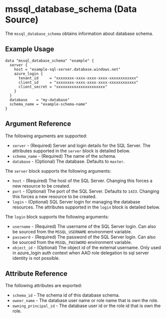 # mssql_database_schema (Data Source)

The `mssql_database_schema` obtains information about database schema.

## Example Usage

```hcl
data "mssql_database_schema" "example" {
  server {
    host = "example-sql-server.database.windows.net"
    azure_login {
      tenant_id     = "xxxxxxxx-xxxx-xxxx-xxxx-xxxxxxxxxxxx"
      client_id     = "xxxxxxxx-xxxx-xxxx-xxxx-xxxxxxxxxxxx"
      client_secret = "xxxxxxxxxxxxxxxxxxxxxx"
    }
  }
  database    = "my-database"
  schema_name = "example-schema-name"
}
```

## Argument Reference

The following arguments are supported:

* `server` - (Required) Server and login details for the SQL Server. The attributes supported in the `server` block is detailed below.
* `schema_name` - (Required) The name of the schema.
* `database` - (Optional) The database. Defaults to `master`.

The `server` block supports the following arguments:

* `host` - (Required) The host of the SQL Server. Changing this forces a new resource to be created.
* `port` - (Optional) The port of the SQL Server. Defaults to `1433`. Changing this forces a new resource to be created.
* `login` - (Optional) SQL Server login for managing the database resources. The attributes supported in the `login` block is detailed below.

The `login` block supports the following arguments:

* `username` - (Required) The username of the SQL Server login. Can also be sourced from the `MSSQL_USERNAME` environment variable.
* `password` - (Required) The password of the SQL Server login. Can also be sourced from the `MSSQL_PASSWORD` environment variable.
* `object_id` - (Optional) The object id of the external username. Only used in azure_login auth context when AAD role delegation to sql server identity is not possible.

## Attribute Reference

The following attributes are exported:

* `schema_id` - The schema id of this database schema.
* `owner_name` - The database user name or role name that is own the role.
* `owning_principal_id` - The database user id or the role id that is own the role.
